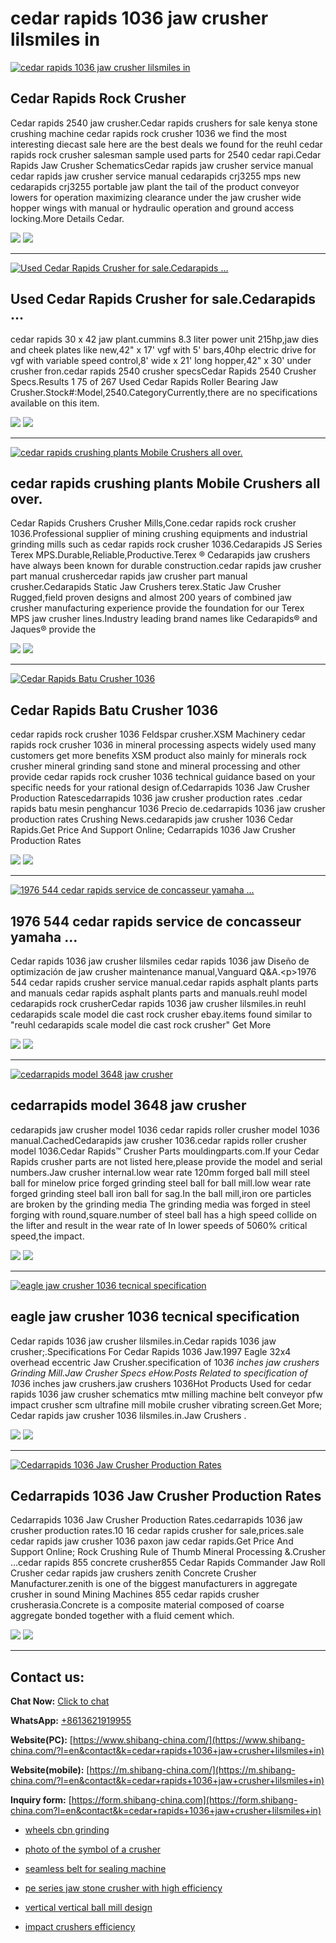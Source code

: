 # cedar rapids 1036 jaw crusher lilsmiles in

<a href="https://swt.shibang-china.com/?l=en&img&k=cedar+rapids+1036+jaw+crusher+lilsmiles+in" target="_blank">![cedar rapids 1036 jaw crusher lilsmiles in](http://static.shibang-china.com/all-800x300/1370.jpg)</a>

## Cedar Rapids Rock Crusher
Cedar rapids 2540 jaw crusher.Cedar rapids crushers for sale kenya stone crushing machine cedar rapids rock crusher 1036 we find the most interesting diecast sale here are the best deals we found for the reuhl cedar rapids rock crusher salesman sample used parts for 2540 cedar rapi.Cedar Rapids Jaw Crusher SchematicsCedar rapids jaw crusher service manual cedar rapids jaw crusher service manual cedarapids crj3255 mps new cedarapids crj3255 portable jaw plant the tail of the product conveyor lowers for operation maximizing clearance under the jaw crusher wide hopper wings with manual or hydraulic operation and ground access locking.More Details Cedar.


<a href="https://whatsapp.shibangsoft.com/WhatsApp.php" target="_blank" title="WhatsApp">![](http://static.shibang-china.com/icon/whatsapp.png)</a> <a href="https://swt.shibang-china.com/?l=en&icon&k=cedar+rapids+1036+jaw+crusher+lilsmiles+in" target="_blank">![](http://static.shibang-china.com/icon/chat-en.png)</a>

---

<a href="https://swt.shibang-china.com/?l=en&img&k=cedar+rapids+1036+jaw+crusher+lilsmiles+in" target="_blank">![Used Cedar Rapids Crusher for sale.Cedarapids …](http://static.shibang-china.com/all-800x300/767.jpg)</a>

## Used Cedar Rapids Crusher for sale.Cedarapids …
cedar rapids 30 x 42 jaw plant.cummins 8.3 liter power unit 215hp,jaw dies and cheek plates like new,42&quot; x 17' vgf with 5' bars,40hp electric drive for vgf with variable speed control,8' wide x 21' long hopper,42&quot; x 30' under crusher fron.cedar rapids 2540 crusher specsCedar Rapids 2540 Crusher Specs.Results 1 75 of 267 Used Cedar Rapids Roller Bearing Jaw Crusher.Stock#:Model,2540.CategoryCurrently,there are no specifications available on this item.


<a href="https://whatsapp.shibangsoft.com/WhatsApp.php" target="_blank" title="WhatsApp">![](http://static.shibang-china.com/icon/whatsapp.png)</a> <a href="https://swt.shibang-china.com/?l=en&icon&k=cedar+rapids+1036+jaw+crusher+lilsmiles+in" target="_blank">![](http://static.shibang-china.com/icon/chat-en.png)</a>

---

<a href="https://swt.shibang-china.com/?l=en&img&k=cedar+rapids+1036+jaw+crusher+lilsmiles+in" target="_blank">![cedar rapids crushing plants Mobile Crushers all over.](http://static.shibang-china.com/all-800x300/1398.jpg)</a>

## cedar rapids crushing plants Mobile Crushers all over.
Cedar Rapids Crushers Crusher Mills,Cone.cedar rapids rock crusher 1036.Professional supplier of mining crushing equipments and industrial grinding mills such as cedar rapids rock crusher 1036.Cedarapids JS Series Terex MPS.Durable,Reliable,Productive.Terex &#174; Cedarapids jaw crushers have always been known for durable construction.cedar rapids jaw crusher part manual crushercedar rapids jaw crusher part manual crusher.Cedarapids Static Jaw Crushers terex.Static Jaw Crusher Rugged,field proven designs and almost 200 years of combined jaw crusher manufacturing experience provide the foundation for our Terex MPS jaw crusher lines.Industry leading brand names like Cedarapids&#174; and Jaques&#174; provide the


<a href="https://whatsapp.shibangsoft.com/WhatsApp.php" target="_blank" title="WhatsApp">![](http://static.shibang-china.com/icon/whatsapp.png)</a> <a href="https://swt.shibang-china.com/?l=en&icon&k=cedar+rapids+1036+jaw+crusher+lilsmiles+in" target="_blank">![](http://static.shibang-china.com/icon/chat-en.png)</a>

---

<a href="https://swt.shibang-china.com/?l=en&img&k=cedar+rapids+1036+jaw+crusher+lilsmiles+in" target="_blank">![Cedar Rapids Batu Crusher 1036](http://static.shibang-china.com/all-800x300/1247.jpg)</a>

## Cedar Rapids Batu Crusher 1036
cedar rapids rock crusher 1036 Feldspar crusher.XSM Machinery cedar rapids rock crusher 1036 in mineral processing aspects widely used many customers get more benefits XSM product also mainly for minerals rock crusher mineral grinding sand stone and mineral processing and other provide cedar rapids rock crusher 1036 technical guidance based on your specific needs for your rational design of.Cedarrapids 1036 Jaw Crusher Production Ratescedarrapids 1036 jaw crusher production rates .cedar rapids batu mesin penghancur 1036 Precio de.cedarrapids 1036 jaw crusher production rates Crushing News.cedarapids jaw crusher 1036 Cedar Rapids.Get Price And Support Online; Cedarrapids 1036 Jaw Crusher Production Rates


<a href="https://whatsapp.shibangsoft.com/WhatsApp.php" target="_blank" title="WhatsApp">![](http://static.shibang-china.com/icon/whatsapp.png)</a> <a href="https://swt.shibang-china.com/?l=en&icon&k=cedar+rapids+1036+jaw+crusher+lilsmiles+in" target="_blank">![](http://static.shibang-china.com/icon/chat-en.png)</a>

---

<a href="https://swt.shibang-china.com/?l=en&img&k=cedar+rapids+1036+jaw+crusher+lilsmiles+in" target="_blank">![1976 544 cedar rapids service de concasseur yamaha …](http://static.shibang-china.com/all-800x300/898.jpg)</a>

## 1976 544 cedar rapids service de concasseur yamaha …
Cedar rapids 1036 jaw crusher lilsmiles cedar rapids 1036 jaw Dise&#241;o de optimizaci&#243;n de jaw crusher maintenance manual,Vanguard Q&amp;A.&lt;p&gt;1976 544 cedar rapids crusher service manual.cedar rapids asphalt plants parts and manuals cedar rapids asphalt plants parts and manuals.reuhl model cedarapids rock crusherCedar rapids 1036 jaw crusher lilsmiles.in reuhl cedarapids scale model die cast rock crusher ebay.items found similar to &quot;reuhl cedarapids scale model die cast rock crusher&quot; Get More


<a href="https://whatsapp.shibangsoft.com/WhatsApp.php" target="_blank" title="WhatsApp">![](http://static.shibang-china.com/icon/whatsapp.png)</a> <a href="https://swt.shibang-china.com/?l=en&icon&k=cedar+rapids+1036+jaw+crusher+lilsmiles+in" target="_blank">![](http://static.shibang-china.com/icon/chat-en.png)</a>

---

<a href="https://swt.shibang-china.com/?l=en&img&k=cedar+rapids+1036+jaw+crusher+lilsmiles+in" target="_blank">![cedarrapids model 3648 jaw crusher](http://static.shibang-china.com/all-800x300/1072.jpg)</a>

## cedarrapids model 3648 jaw crusher
cedarapids jaw crusher model 1036 cedar rapids roller crusher model 1036 manual.CachedCedarapids jaw crusher 1036.cedar rapids roller crusher model 1036.Cedar Rapids™ Crusher Parts mouldingparts.com.If your Cedar Rapids crusher parts are not listed here,please provide the model and serial numbers.Jaw crusher internal.low wear rate 120mm forged ball mill steel ball for minelow price forged grinding steel ball for ball mill.low wear rate forged grinding steel ball iron ball for sag.In the ball mill,iron ore particles are broken by the grinding media The grinding media was forged in steel forging with round,square.number of steel ball has a high speed collide on the lifter and result in the wear rate of In lower speeds of 5060% critical speed,the impact.


<a href="https://whatsapp.shibangsoft.com/WhatsApp.php" target="_blank" title="WhatsApp">![](http://static.shibang-china.com/icon/whatsapp.png)</a> <a href="https://swt.shibang-china.com/?l=en&icon&k=cedar+rapids+1036+jaw+crusher+lilsmiles+in" target="_blank">![](http://static.shibang-china.com/icon/chat-en.png)</a>

---

<a href="https://swt.shibang-china.com/?l=en&img&k=cedar+rapids+1036+jaw+crusher+lilsmiles+in" target="_blank">![eagle jaw crusher 1036 tecnical specification](http://static.shibang-china.com/all-800x300/667.jpg)</a>

## eagle jaw crusher 1036 tecnical specification
Cedar rapids 1036 jaw crusher lilsmiles.in.Cedar rapids 1036 jaw crusher;.Specifications For Cedar Rapids 1036 Jaw.1997 Eagle 32x4 overhead eccentric Jaw Crusher.specification of 10*36 inches jaw crushers Grinding Mill.Jaw Crusher Specs eHow.Posts Related to specification of 10*36 inches jaw crushers.jaw crushers 1036Hot Products Used for cedar rapids 1036 jaw crusher schematics mtw milling machine belt conveyor pfw impact crusher scm ultrafine mill mobile crusher vibrating screen.Get More; Cedar rapids jaw crusher 1036 lilsmiles.in.Jaw Crushers .


<a href="https://whatsapp.shibangsoft.com/WhatsApp.php" target="_blank" title="WhatsApp">![](http://static.shibang-china.com/icon/whatsapp.png)</a> <a href="https://swt.shibang-china.com/?l=en&icon&k=cedar+rapids+1036+jaw+crusher+lilsmiles+in" target="_blank">![](http://static.shibang-china.com/icon/chat-en.png)</a>

---

<a href="https://swt.shibang-china.com/?l=en&img&k=cedar+rapids+1036+jaw+crusher+lilsmiles+in" target="_blank">![Cedarrapids 1036 Jaw Crusher Production Rates](http://static.shibang-china.com/all-800x300/827.jpg)</a>

## Cedarrapids 1036 Jaw Crusher Production Rates
Cedarrapids 1036 Jaw Crusher Production Rates.cedarrapids 1036 jaw crusher production rates.10 16 cedar rapids crusher for sale,prices.sale cedar rapids jaw crusher 1036 paxon jaw cedar rapids.Get Price And Support Online; Rock Crushing Rule of Thumb Mineral Processing &amp;.Crusher …cedar rapids 855 concrete crusher855 Cedar Rapids Commander Jaw Roll Crusher cedar rapids jaw crushers zenith Concrete Crusher Manufacturer.zenith is one of the biggest manufacturers in aggregate crusher in sound Mining Machines 855 cedar rapids crusher crusherasia.Concrete is a composite material composed of coarse aggregate bonded together with a fluid cement which.


<a href="https://whatsapp.shibangsoft.com/WhatsApp.php" target="_blank" title="WhatsApp">![](http://static.shibang-china.com/icon/whatsapp.png)</a> <a href="https://swt.shibang-china.com/?l=en&icon&k=cedar+rapids+1036+jaw+crusher+lilsmiles+in" target="_blank">![](http://static.shibang-china.com/icon/chat-en.png)</a>

---
## Contact us:

**Chat Now:** [Click to chat](https://swt.shibang-china.com?l=en&contact&k=cedar+rapids+1036+jaw+crusher+lilsmiles+in)

**WhatsApp:**  [+8613621919955](https://whatsapp.shibangsoft.com/WhatsApp.php)

**Website(PC):** [https://www.shibang-china.com/](https://www.shibang-china.com/?l=en&contact&k=cedar+rapids+1036+jaw+crusher+lilsmiles+in)

**Website(mobile):** [https://m.shibang-china.com/](https://m.shibang-china.com/?l=en&contact&k=cedar+rapids+1036+jaw+crusher+lilsmiles+in)

**Inquiry form:** [https://form.shibang-china.com](https://form.shibang-china.com?l=en&contact&k=cedar+rapids+1036+jaw+crusher+lilsmiles+in)

* [wheels cbn grinding](../151/wheels%20cbn%20grinding.md)

* [photo of the symbol of a crusher](../152/photo%20of%20the%20symbol%20of%20a%20crusher.md)

* [seamless belt for sealing machine](../153/seamless%20belt%20for%20sealing%20machine.md)

* [pe series jaw stone crusher with high efficiency](../157/pe%20series%20jaw%20stone%20crusher%20with%20high%20efficiency.md)

* [vertical vertical ball mill design](../157/vertical%20vertical%20ball%20mill%20design.md)

* [impact crushers efficiency](../151/impact%20crushers%20efficiency.md)